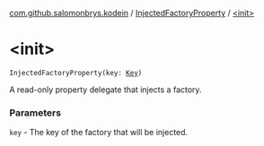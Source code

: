 [com.github.salomonbrys.kodein](../index.md) / [InjectedFactoryProperty](index.md) / [&lt;init&gt;](.)

# &lt;init&gt;

`InjectedFactoryProperty(key: `[`Key`](../-kodein/-key/index.md)`)`

A read-only property delegate that injects a factory.

### Parameters

`key` - The key of the factory that will be injected.